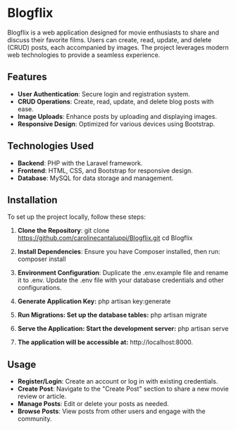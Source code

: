 # Blogflix

Blogflix is a web application designed for movie enthusiasts to share and discuss their favorite films. Users can create, read, update, and delete (CRUD) posts, each accompanied by images. The project leverages modern web technologies to provide a seamless experience.

## Features

- **User Authentication**: Secure login and registration system.
- **CRUD Operations**: Create, read, update, and delete blog posts with ease.
- **Image Uploads**: Enhance posts by uploading and displaying images.
- **Responsive Design**: Optimized for various devices using Bootstrap.

## Technologies Used

- **Backend**: PHP with the Laravel framework.
- **Frontend**: HTML, CSS, and Bootstrap for responsive design.
- **Database**: MySQL for data storage and management.

## Installation

To set up the project locally, follow these steps:

1. **Clone the Repository**:
   git clone https://github.com/carolinecantaluppi/Blogflix.git
   cd Blogflix

2. **Install Dependencies**:
    Ensure you have Composer installed, then run:
    composer install

3. **Environment Configuration**:
    Duplicate the .env.example file and rename it to .env.
    Update the .env file with your database credentials and other configurations.

4. **Generate Application Key:**
    php artisan key:generate

5. **Run Migrations: Set up the database tables:**
    php artisan migrate

6. **Serve the Application: Start the development server:**
    php artisan serve

7. **The application will be accessible at:**
    http://localhost:8000.

## Usage

- **Register/Login**: Create an account or log in with existing credentials.
- **Create Post**: Navigate to the "Create Post" section to share a new movie review or article.
- **Manage Posts**: Edit or delete your posts as needed.
- **Browse Posts**: View posts from other users and engage with the community.

